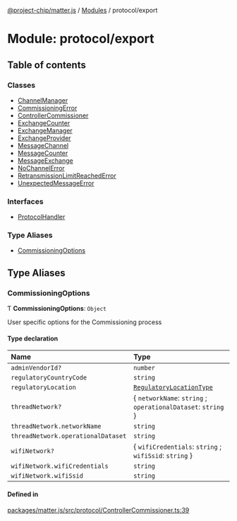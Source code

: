 [@project-chip/matter.js](../README.md) / [Modules](../modules.md) / protocol/export

# Module: protocol/export

## Table of contents

### Classes

- [ChannelManager](../classes/protocol_export.ChannelManager.md)
- [CommissioningError](../classes/protocol_export.CommissioningError.md)
- [ControllerCommissioner](../classes/protocol_export.ControllerCommissioner.md)
- [ExchangeCounter](../classes/protocol_export.ExchangeCounter.md)
- [ExchangeManager](../classes/protocol_export.ExchangeManager.md)
- [ExchangeProvider](../classes/protocol_export.ExchangeProvider.md)
- [MessageChannel](../classes/protocol_export.MessageChannel.md)
- [MessageCounter](../classes/protocol_export.MessageCounter.md)
- [MessageExchange](../classes/protocol_export.MessageExchange.md)
- [NoChannelError](../classes/protocol_export.NoChannelError.md)
- [RetransmissionLimitReachedError](../classes/protocol_export.RetransmissionLimitReachedError.md)
- [UnexpectedMessageError](../classes/protocol_export.UnexpectedMessageError.md)

### Interfaces

- [ProtocolHandler](../interfaces/protocol_export.ProtocolHandler.md)

### Type Aliases

- [CommissioningOptions](protocol_export.md#commissioningoptions)

## Type Aliases

### CommissioningOptions

Ƭ **CommissioningOptions**: `Object`

User specific options for the Commissioning process

#### Type declaration

| Name | Type |
| :------ | :------ |
| `adminVendorId?` | `number` |
| `regulatoryCountryCode` | `string` |
| `regulatoryLocation` | [`RegulatoryLocationType`](../enums/cluster_export.GeneralCommissioning.RegulatoryLocationType.md) |
| `threadNetwork?` | { `networkName`: `string` ; `operationalDataset`: `string`  } |
| `threadNetwork.networkName` | `string` |
| `threadNetwork.operationalDataset` | `string` |
| `wifiNetwork?` | { `wifiCredentials`: `string` ; `wifiSsid`: `string`  } |
| `wifiNetwork.wifiCredentials` | `string` |
| `wifiNetwork.wifiSsid` | `string` |

#### Defined in

[packages/matter.js/src/protocol/ControllerCommissioner.ts:39](https://github.com/project-chip/matter.js/blob/16d5b0d/packages/matter.js/src/protocol/ControllerCommissioner.ts#L39)

